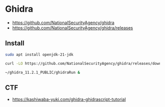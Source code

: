 # Ghidra

- https://github.com/NationalSecurityAgency/ghidra
- https://github.com/NationalSecurityAgency/ghidra/releases

## Install

```zsh
sudo apt install openjdk-21-jdk

curl -LO https://github.com/NationalSecurityAgency/ghidra/releases/download/Ghidra_11.2.1_build/ghidra_11.2.1_PUBLIC_20241105.zip

~/ghidra_11.2.1_PUBLIC/ghidraRun &
```

## CTF

- https://kashiwaba-yuki.com/ghidra-ghidrascript-tutorial
